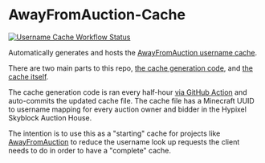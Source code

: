 # AwayFromAuction-Cache

[![Username Cache Workflow Status](https://github.com/MoSadie/AwayFromAuction-Cache/workflows/Generate%20and%20Commit%20Cache/badge.svg)](https://github.com/MoSadie/AwayFromAuction-Cache/actions)

Automatically generates and hosts the [AwayFromAuction username cache](docs/usernames.json).

There are two main parts to this repo, [the cache generation code](src/main/java/io/github/mosadie/awayfromauctioncache/Main.java), and [the cache itself](docs/usernames.json).

The cache generation code is ran every half-hour [via GitHub Action](.github/workflows/generateCache.yml) and auto-commits the updated cache file.
The cache file has a Minecraft UUID to username mapping for every auction owner and bidder in the Hypixel Skyblock Auction House.

The intention is to use this as a "starting" cache for projects like [AwayFromAuction](https://github.com/MoSadie/AwayFromAuction) to reduce the username look up requests the client needs to do in order to have a "complete" cache.
